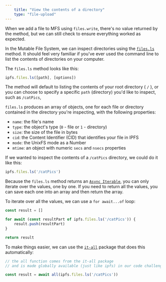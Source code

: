 ```yaml
---
    title: "View the contents of a directory"
    type: "file-upload"
---
```


When we add a file to MFS using `files.write`, there's no value returned
by the method, but we can still check to ensure everything worked as expected.

In the Mutable File System, we can inspect directories using the [`files.ls`](https://github.com/ipfs/interface-js-ipfs-core/blob/master/SPEC/FILES.md#filesls)
method. It should feel very familiar if you've ever used the command line to list
the contents of directories on your computer.

The `files.ls` method looks like this:

```js
ipfs.files.ls([path], [options])
```

The method will default to listing the contents of your root directory ( `/` ), or
you can choose to specify a specific `path` (directory) you'd like to inspect,
such as `/catPics`,

`files.ls` produces an array of objects, one for each file or directory
contained in the directory you're inspecting, with the following properties:

- `name`: the file's name
- `type`: the object's type (`0` - file or `1` - directory)
- `size`: the size of the file in bytes
- `cid`: the Content Identifier (CID) that identifies your file in IPFS
- `mode`: the UnixFS mode as a Number
- `mtime`: an object with numeric `secs` and `nsecs` properties

If we wanted to inspect the contents of a `/catPics`
directory, we could do it like this:

```js
ipfs.files.ls('/catPics')
```

Because the `files.ls` method returns an [`Async Iterable`](https://developer.mozilla.org/en-US/docs/Web/JavaScript/Reference/Statements/for-await...of), you can only iterate over the values, one by one. If you need to return all the values, you can save each one into an array and then return the array.

To iterate over all the values, we can use a `for await...of` loop:

```javascript
const result = []

for await (const resultPart of ipfs.files.ls('/catPics')) {
    result.push(resultPart)
}

return result
```

To make things easier, we can use the [`it-all`](https://www.npmjs.com/package/it-all) package that does this automatically:

```javascript
// the all function comes from the it-all package
// and is made globally available (just like ipfs) in our code challenges

const result = await all(ipfs.files.ls('/catPics'))
```
